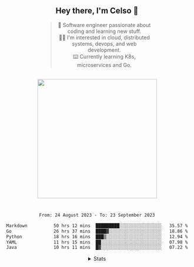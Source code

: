 <div align="center">

## Hey there, I'm Celso 🙂

<div style="max-width: 300px; ">

> 🦉 Software engineer passionate about coding and learning new stuff.<br>
> 🧙‍♂️ I'm interested in cloud, distributed systems, devops, and web development.<br>
> ⌨️ Currently learning K8s, microservices and Go.<br>

</div>

<img src="https://skillicons.dev/icons?i=ts,js,java,go,nodejs,nestjs,spring,react,nextjs,docker" width="325"  style="margin-top:1rem;"/>

<!-- <details> -->
<!-- <summary>🛠 Other Skills</summary> -->
<!---->
<!-- <div align=""> -->
<!--   -->
<!-- [![TypeScript](https://img.shields.io/badge/TypeScript-007ACC?style=for-the-badge&logo=typescript&logoColor=white)](https://www.typescriptlang.org/docs/handbook/2/basic-types.html) -->
<!-- ![Go/Golang](https://img.shields.io/badge/go-%2300ADD8.svg?logo=go&logoColor=white&style=for-the-badge) -->
<!-- ![Java](https://res.cloudinary.com/practicaldev/image/fetch/s--KR6jSVNe--/c_limit%2Cf_auto%2Cfl_progressive%2Cq_auto%2Cw_880/https://img.shields.io/badge/Java-ED8B00%3Fstyle%3Dfor-the-badge%26logo%3Djava%26logoColor%3Dwhite) -->
<!-- ![Ruby](https://img.shields.io/badge/ruby-%23CC342D.svg?style=for-the-badge&logo=ruby&logoColor=white) -->
<!-- ![Lua](https://img.shields.io/badge/lua-%232C2D72.svg?style=for-the-badge&logo=lua&logoColor=white) -->
<!-- [![NestJS](https://img.shields.io/badge/nestjs-%23E0234E.svg?logo=nestjs&logoColor=white&style=for-the-badge)](https://docs.nestjs.com/) -->
<!-- [![Nodejs](https://img.shields.io/badge/Node.js-43853D?style=for-the-badge&logo=node.js&logoColor=white)](https://nodejs.org/en/docs/) -->
<!-- ![Express.js](https://img.shields.io/badge/express.js-%23404d59.svg?logo=express&logoColor=%2361DAFB&style=for-the-badge) -->
<!-- [![Prisma](https://img.shields.io/badge/Prisma-3982CE?style=for-the-badge&logo=Prisma&logoColor=white)](https://www.prisma.io/docs/) -->
<!-- [![Jest](https://img.shields.io/badge/-jest-%23C21325?style=for-the-badge&logo=jest&logoColor=white)](https://jestjs.io/) -->
<!-- ![Spring](https://img.shields.io/badge/spring-%236DB33F.svg?logo=spring&logoColor=white&style=for-the-badge) -->
<!-- [![Vue.js](https://img.shields.io/badge/vuejs-%2335495e.svg?logo=vuedotjs&logoColor=%234FC08D&style=for-the-badge)](https://vuejs.org/guide/) -->
<!-- [![React](https://img.shields.io/badge/React-20232A?style=for-the-badge&logo=react&logoColor=61DAFB)](https://reactjs.org/) -->
<!-- ![Angular](https://img.shields.io/badge/angular-%23DD0031.svg?style=for-the-badge&logo=angular&logoColor=white) -->
<!-- ![SASS](https://img.shields.io/badge/SASS-hotpink.svg?logo=SASS&logoColor=white&style=for-the-badge) -->
<!-- [![TailwindCSS](https://img.shields.io/badge/tailwindcss-%2338B2AC.svg?style=for-the-badge&logo=tailwind-css&logoColor=white)](https://tailwindcss.com/) -->
<!-- [![Postgres](https://img.shields.io/badge/PostgreSQL-316192?style=for-the-badge&logo=postgresql&logoColor=white)](https://www.postgresql.org/) -->
<!-- ![MySQL](https://img.shields.io/badge/mysql-%2300f.svg?logo=mysql&logoColor=white&style=for-the-badge) -->
<!-- [![MongoDB](https://img.shields.io/badge/MongoDB-%234ea94b.svg?style=for-the-badge&logo=mongodb&logoColor=white)](https://www.mongodb.com/docs/) -->
<!-- ![Redis](https://img.shields.io/badge/redis-%23DD0031.svg?logo=redis&logoColor=white&style=for-the-badge) -->
<!-- [![Docker](https://img.shields.io/badge/docker-%230db7ed.svg?style=for-the-badge&logo=docker&logoColor=white)](https://docs.docker.com/) -->
<!-- ![Nginx](https://img.shields.io/badge/nginx-%23009639.svg?style=for-the-badge&logo=nginx&logoColor=white) -->
<!-- ![Vagrant](https://img.shields.io/badge/vagrant-%231563FF.svg?style=for-the-badge&logo=vagrant&logoColor=white) -->
<!-- ![AWS](https://img.shields.io/badge/AWS-%23FF9900.svg?style=for-the-badge&logo=amazon-aws&logoColor=white) -->
<!-- ![Cypress](https://img.shields.io/badge/Cypress-17202C?style=for-the-badge&logo=cypress&logoColor=white) -->
<!-- ![Git](https://img.shields.io/badge/git-%23F05033.svg?style=for-the-badge&logo=git&logoColor=white) -->
<!-- [![Linux](https://img.shields.io/badge/Linux-FCC624?style=for-the-badge&logo=linux&logoColor=black)](https://github.com/torvalds/linux) -->
<!-- ![Shell Script](https://img.shields.io/badge/shell_script-%23121011.svg?logo=gnu-bash&logoColor=white&style=for-the-badge) -->
<!--  </div> -->

#

<cr/>

<div style="max-width: 700px;">

<!--START_SECTION:waka-->

```txt
From: 24 August 2023 - To: 23 September 2023

Markdown          50 hrs 12 mins  █████████░░░░░░░░░░░░░░░░   35.57 %
Go                26 hrs 37 mins  ████▓░░░░░░░░░░░░░░░░░░░░   18.86 %
Python            18 hrs 16 mins  ███▒░░░░░░░░░░░░░░░░░░░░░   12.94 %
YAML              11 hrs 15 mins  ██░░░░░░░░░░░░░░░░░░░░░░░   07.98 %
Java              10 hrs 11 mins  █▓░░░░░░░░░░░░░░░░░░░░░░░   07.22 %
```

<!--END_SECTION:waka-->

</div>

<details>
<summary>Stats</summary>
  
<div>
  


<img src="http://github-readme-stats.vercel.app/api/top-langs/?username=celsobenedetti&layout=compact&custom_title=Languages&include_all_commits=true&count_private=true&langs_count=6&theme=transparent&bg_color=00000000" height="180em"/>
<img src="https://streak-stats.demolab.com?user=celsobenedetti&theme=transparent" height="180rem"/>

</div>

#

<a href="https://wakatime.com/@8a52c0fd-ec78-403a-81d0-07c674c564b3" title="Time coded since Jan 17 2022">
<img src="https://wakatime.com/badge/user/8a52c0fd-ec78-403a-81d0-07c674c564b3.svg" alt="Wakatime 2022" title="Time coded since Jan 17 2022" />
</a>

</details>

</div>


